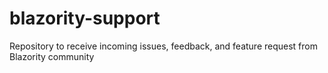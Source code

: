 # blazority-support
Repository to receive incoming issues, feedback, and feature request from Blazority community
